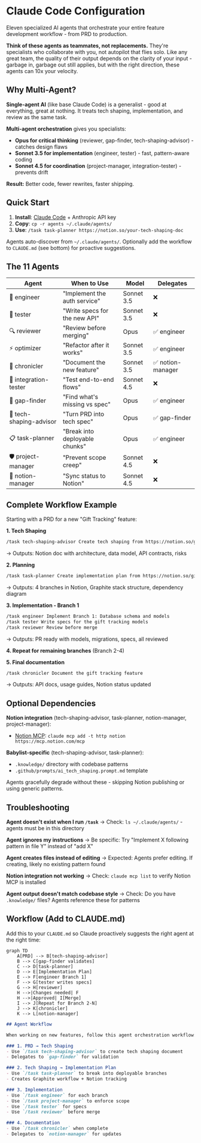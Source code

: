 # Claude Code Configuration

Eleven specialized AI agents that orchestrate your entire feature development workflow - from PRD to production.

**Think of these agents as teammates, not replacements.** They're specialists who collaborate with you, not autopilot that flies solo. Like any great team, the quality of their output depends on the clarity of your input - garbage in, garbage out still applies, but with the right direction, these agents can 10x your velocity.

## Why Multi-Agent?

**Single-agent AI** (like base Claude Code) is a generalist - good at everything, great at nothing. It treats tech shaping, implementation, and review as the same task.

**Multi-agent orchestration** gives you specialists:
- **Opus for critical thinking** (reviewer, gap-finder, tech-shaping-advisor) - catches design flaws
- **Sonnet 3.5 for implementation** (engineer, tester) - fast, pattern-aware coding
- **Sonnet 4.5 for coordination** (project-manager, integration-tester) - prevents drift

**Result:** Better code, fewer rewrites, faster shipping.

## Quick Start

1. **Install**: [Claude Code](https://docs.claude.com/en/docs/claude-code) + Anthropic API key
2. **Copy**: `cp -r agents ~/.claude/agents/`
3. **Use**: `/task task-planner https://notion.so/your-tech-shaping-doc`

Agents auto-discover from `~/.claude/agents/`. Optionally add the workflow to `CLAUDE.md` (see bottom) for proactive suggestions.

## The 11 Agents

| Agent | When to Use | Model | Delegates |
|-------|-------------|-------|-----------|
| 🔨 engineer | "Implement the auth service" | Sonnet 3.5 | ❌ |
| 🧪 tester | "Write specs for the new API" | Sonnet 3.5 | ❌ |
| 🔍 reviewer | "Review before merging" | Opus | ✅ engineer |
| ⚡ optimizer | "Refactor after it works" | Sonnet 3.5 | ✅ engineer |
| 📝 chronicler | "Document the new feature" | Sonnet 3.5 | ✅ notion-manager |
| 🔌 integration-tester | "Test end-to-end flows" | Sonnet 4.5 | ❌ |
| 🔎 gap-finder | "Find what's missing vs spec" | Opus | ✅ engineer |
| 🎨 tech-shaping-advisor | "Turn PRD into tech spec" | Opus | ✅ gap-finder |
| 📋 task-planner | "Break into deployable chunks" | Opus | ✅ engineer |
| 🛡️ project-manager | "Prevent scope creep" | Sonnet 4.5 | ❌ |
| 🔄 notion-manager | "Sync status to Notion" | Sonnet 4.5 | ❌ |

## Complete Workflow Example

Starting with a PRD for a new "Gift Tracking" feature:

**1. Tech Shaping**
```bash
/task tech-shaping-advisor Create tech shaping from https://notion.so/gift-tracking-prd
```
→ Outputs: Notion doc with architecture, data model, API contracts, risks

**2. Planning**
```bash
/task task-planner Create implementation plan from https://notion.so/gift-tracking-tech-shaping
```
→ Outputs: 4 branches in Notion, Graphite stack structure, dependency diagram

**3. Implementation - Branch 1**
```bash
/task engineer Implement Branch 1: Database schema and models
/task tester Write specs for the gift tracking models
/task reviewer Review before merge
```
→ Outputs: PR ready with models, migrations, specs, all reviewed

**4. Repeat for remaining branches** (Branch 2-4)

**5. Final documentation**
```bash
/task chronicler Document the gift tracking feature
```
→ Outputs: API docs, usage guides, Notion status updated

## Optional Dependencies

**Notion integration** (tech-shaping-advisor, task-planner, notion-manager, project-manager):
- [Notion MCP](https://mcp.notion.com/): `claude mcp add -t http notion https://mcp.notion.com/mcp`

**Babylist-specific** (tech-shaping-advisor, task-planner):
- `.knowledge/` directory with codebase patterns
- `.github/prompts/ai_tech_shaping.prompt.md` template

Agents gracefully degrade without these - skipping Notion publishing or using generic patterns.

## Troubleshooting

**Agent doesn't exist when I run `/task`**
→ Check: `ls ~/.claude/agents/` - agents must be in this directory

**Agent ignores my instructions**
→ Be specific: Try "Implement X following pattern in file Y" instead of "add X"

**Agent creates files instead of editing**
→ Expected: Agents prefer editing. If creating, likely no existing pattern found

**Notion integration not working**
→ Check: `claude mcp list` to verify Notion MCP is installed

**Agent output doesn't match codebase style**
→ Check: Do you have `.knowledge/` files? Agents reference these for patterns

## Workflow (Add to CLAUDE.md)

Add this to your `CLAUDE.md` so Claude proactively suggests the right agent at the right time:

```mermaid
graph TD
    A[PRD] --> B[tech-shaping-advisor]
    B --> C[gap-finder validates]
    C --> D[task-planner]
    D --> E[Implementation Plan]
    E --> F[engineer Branch 1]
    F --> G[tester writes specs]
    G --> H[reviewer]
    H -->|Changes needed| F
    H -->|Approved| I[Merge]
    I --> J[Repeat for Branch 2-N]
    J --> K[chronicler]
    K --> L[notion-manager]
```

```markdown
## Agent Workflow

When working on new features, follow this agent orchestration workflow:

### 1. PRD → Tech Shaping
- Use `/task tech-shaping-advisor` to create tech shaping document
- Delegates to `gap-finder` for validation

### 2. Tech Shaping → Implementation Plan
- Use `/task task-planner` to break into deployable branches
- Creates Graphite workflow + Notion tracking

### 3. Implementation
- Use `/task engineer` for each branch
- Use `/task project-manager` to enforce scope
- Use `/task tester` for specs
- Use `/task reviewer` before merge

### 4. Documentation
- Use `/task chronicler` when complete
- Delegates to `notion-manager` for updates
```
